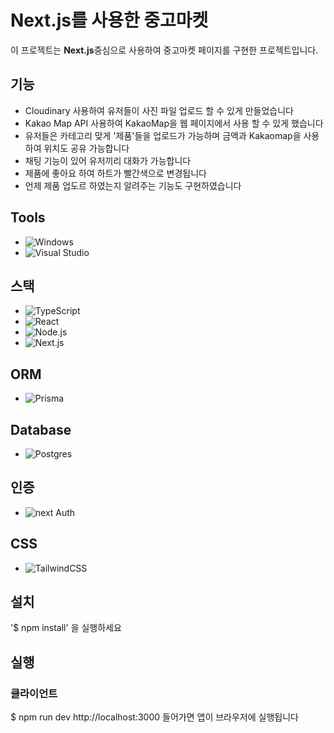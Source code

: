 # Next.js를 사용한 중고마켓 

이 프로젝트는 **Next.js**중심으로 사용하여 중고마켓 페이지를 구현한 프로젝트입니다. 

## 기능

- Cloudinary 사용하여 유저들이 사진 파일 업로드 할 수 있게 만들었습니다
- Kakao Map API 사용하여 KakaoMap을 웹 페이지에서 사용 할 수 있게 했습니다
- 유저들은 카테고리 맞게 '제품'들을 업로드가 가능하며 금액과 Kakaomap을 사용하여 위치도 공유 가능합니다
- 채팅 기능이 있어 유저끼리 대화가 가능합니다
- 제품에 좋아요 하여 하트가 빨간색으로 변경됩니다
- 언제 제품 업도르 하였는지 알려주는 기능도 구현하였습니다 


## Tools
- ![Windows](https://custom-icon-badges.demolab.com/badge/Windows-0078D6?logo=windows11&logoColor=white)
- ![Visual Studio](https://custom-icon-badges.demolab.com/badge/Visual%20Studio-5C2D91.svg?&logo=visual-studio&logoColor=white)

## 스택
- ![TypeScript](https://img.shields.io/badge/TypeScript-3178C6?logo=typescript&logoColor=fff)
- ![React](https://img.shields.io/badge/React-%2320232a.svg?logo=react&logoColor=%2361DAFB)
- ![Node.js](https://img.shields.io/badge/Node.js-6DA55F?logo=node.js&logoColor=white)
- ![Next.js](https://img.shields.io/badge/Next.js-black?logo=next.js&logoColor=white)

## ORM
- ![Prisma](https://img.shields.io/badge/Prisma-2D3748?logo=Prisma&logoColor=white)

## Database
- ![Postgres](https://img.shields.io/badge/Postgres-%23316192.svg?logo=postgresql&logoColor=white)

## 인증
- ![next Auth](https://img.shields.io/badge/NextAuth.js-1F2937?logo=nextdotjs&logoColor=white)

## CSS
- ![TailwindCSS](https://img.shields.io/badge/Tailwind%20CSS-%2338B2AC.svg?logo=tailwind-css&logoColor=white)

## 설치

'$ npm install' 을 실행하세요

## 실행

### 클라이언트
$ npm run dev
http://localhost:3000 들어가면 앱이 브라우저에 실행됩니다